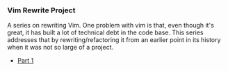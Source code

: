 ### Vim Rewrite Project

A series on rewriting Vim. One problem with vim is that,
even though it's great, it has built a lot of technical debt
in the code base. This series addresses that by rewriting/refactoring
it from an earlier point in its history when it was not so large of
a project.

 - [Part 1](vim-rewrite-pt1.md)
